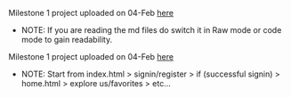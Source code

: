 Milestone 1 project uploaded on 04-Feb [here](https://github.com/npm-shubham/Shubham_gitrep/tree/main/Milestone1)
  - NOTE: If you are reading the md files do switch it in Raw mode or code mode to gain readability.

Milestone 1 project uploaded on 04-Feb [here](https://github.com/npm-shubham/Shubham_gitrep/tree/main/Milestone2)
- NOTE: Start from index.html > signin/register > if (successful signin) > home.html > explore us/favorites > etc...
